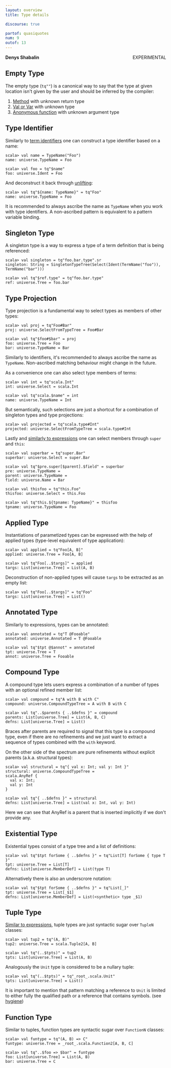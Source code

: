 ```yaml
---
layout: overview
title: Type details

discourse: true

partof: quasiquotes
num: 9
outof: 13
---
```

**Denys Shabalin** <span class="label warning" style="float: right;">EXPERIMENTAL</span>

## Empty Type

The empty type (`tq""`) is a canonical way to say that the type at given location isn't given by the user and should be inferred by the compiler:

1. [Method](/overviews/quasiquotes/definition-details.html#method-definition) with unknown return type
2. [Val or Var](/overviews/quasiquotes/definition-details.html#val-and-var-definitions) with unknown type
3. [Anonymous function](/overviews/quasiquotes/expression-details.html#function) with unknown argument type

## Type Identifier

Similarly to [term identifiers](/overviews/quasiquotes/expression-details.html#identifier-and-selection) one can construct a type identifier based on a name:

    scala> val name = TypeName("Foo")
    name: universe.TypeName = Foo

    scala> val foo = tq"$name"
    foo: universe.Ident = Foo

And deconstruct it back through [unlifting](/overviews/quasiquotes/unlifting.html):

    scala> val tq"${name: TypeName}" = tq"Foo"
    name: universe.TypeName = Foo

It is recommended to always ascribe the name as `TypeName` when you work with type identifiers. A non-ascribed pattern is equivalent to a pattern variable binding.

## Singleton Type

A singleton type is a way to express a type of a term definition that is being referenced:

    scala> val singleton = tq"foo.bar.type".sr
    singleton: String = SingletonTypeTree(Select(Ident(TermName("foo")), TermName("bar")))

    scala> val tq"$ref.type" = tq"foo.bar.type"
    ref: universe.Tree = foo.bar

## Type Projection

Type projection is a fundamental way to select types as members of other types:

    scala> val proj = tq"Foo#Bar"
    proj: universe.SelectFromTypeTree = Foo#Bar

    scala> val tq"$foo#$bar" = proj
    foo: universe.Tree = Foo
    bar: universe.TypeName = Bar

Similarly to identifiers, it\'s recommended to always ascribe the name as `TypeName`. Non-ascribed matching behaviour might change in the future.

As a convenience one can also select type members of terms:

    scala> val int = tq"scala.Int"
    int: universe.Select = scala.Int

    scala> val tq"scala.$name" = int
    name: universe.TypeName = Int

But semantically, such selections are just a shortcut for a combination of singleton types and type projections:

    scala> val projected = tq"scala.type#Int"
    projected: universe.SelectFromTypeTree = scala.type#Int

Lastly and [similarly to expressions](/overviews/quasiquotes/expression-details.html#super-and-this) one can select members through `super` and `this`:

    scala> val superbar = tq"super.Bar"
    superbar: universe.Select = super.Bar

    scala> val tq"$pre.super[$parent].$field" = superbar
    pre: universe.TypeName =
    parent: universe.TypeName =
    field: universe.Name = Bar

    scala> val thisfoo = tq"this.Foo"
    thisfoo: universe.Select = this.Foo

    scala> val tq"this.${tpname: TypeName}" = thisfoo
    tpname: universe.TypeName = Foo

## Applied Type

Instantiations of parametized types can be expressed with the help of applied types (type-level equivalent of type application):

    scala> val applied = tq"Foo[A, B]"
    applied: universe.Tree = Foo[A, B]

    scala> val tq"Foo[..$targs]" = applied
    targs: List[universe.Tree] = List(A, B)

Deconstruction of non-applied types will cause `targs` to be extracted as an empty list:

    scala> val tq"Foo[..$targs]" = tq"Foo"
    targs: List[universe.Tree] = List()

## Annotated Type

Similarly to expressions, types can be annotated:

    scala> val annotated = tq"T @Fooable"
    annotated: universe.Annotated = T @Fooable

    scala> val tq"$tpt @$annot" = annotated
    tpt: universe.Tree = T
    annot: universe.Tree = Fooable

## Compound Type

A compound type lets users express a combination of a number of types with an optional refined member list:

    scala> val compound = tq"A with B with C"
    compound: universe.CompoundTypeTree = A with B with C

    scala> val tq"..$parents { ..$defns }" = compound
    parents: List[universe.Tree] = List(A, B, C)
    defns: List[universe.Tree] = List()

Braces after parents are required to signal that this type is a compound type, even if there are no refinements and we just want to extract a sequence of types combined with the `with` keyword.

On the other side of the spectrum are pure refinements without explicit parents (a.k.a. structural types):

    scala> val structural = tq"{ val x: Int; val y: Int }"
    structural: universe.CompoundTypeTree =
    scala.AnyRef {
      val x: Int;
      val y: Int
    }

    scala> val tq"{ ..$defns }" = structural
    defns: List[universe.Tree] = List(val x: Int, val y: Int)

Here we can see that AnyRef is a parent that is inserted implicitly if we don't provide any.

## Existential Type

Existential types consist of a type tree and a list of definitions:

    scala> val tq"$tpt forSome { ..$defns }" = tq"List[T] forSome { type T }"
    tpt: universe.Tree = List[T]
    defns: List[universe.MemberDef] = List(type T)

Alternatively there is also an underscrore notation:

    scala> val tq"$tpt forSome { ..$defns }" = tq"List[_]"
    tpt: universe.Tree = List[_$1]
    defns: List[universe.MemberDef] = List(<synthetic> type _$1)

## Tuple Type

[Similar to expressions](/overviews/quasiquotes/expression-details.html#tuple), tuple types are just syntactic sugar over `TupleN` classes:

    scala> val tup2 = tq"(A, B)"
    tup2: universe.Tree = scala.Tuple2[A, B]

    scala> val tq"(..$tpts)" = tup2
    tpts: List[universe.Tree] = List(A, B)

Analogously the `Unit` type is considered to be a nullary tuple:

    scala> val tq"(..$tpts)" = tq"_root_.scala.Unit"
    tpts: List[universe.Tree] = List()

It is important to mention that pattern matching a reference to `Unit` is limited to either fully the qualified path or a reference that contains symbols. (see [hygiene](/overviews/quasiquotes/hygiene.html))

## Function Type

Similar to tuples, function types are syntactic sugar over `FunctionN` classes:

    scala> val funtype = tq"(A, B) => C"
    funtype: universe.Tree = _root_.scala.Function2[A, B, C]

    scala> val tq"..$foo => $bar" = funtype
    foo: List[universe.Tree] = List(A, B)
    bar: universe.Tree = C
